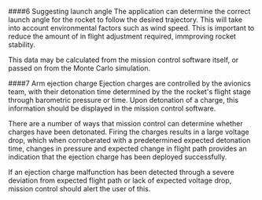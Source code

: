 ####6 Suggesting launch angle 
The application can determine the correct launch angle for the rocket to follow the desired trajectory. This will take into account environmental factors such as wind speed. This is important to reduce the amount of in flight adjustment required, immproving rocket stability.

This data may be calculated from the mission control software itself, or passed on from the Monte Carlo simulation.

####7 Arm ejection charge
Ejection charges are controlled by the avionics team, with their detonation time determined by the the rocket's flight stage through barometric pressure or time. Upon detonation of a charge, this information should be displayed in the mission control software.

There are a number of ways that mission control can determine whether charges have been detonated. Firing the charges results in a large voltage drop, which when corroberated with a predetermined expected detonation time, changes in pressure and expected change in flight path provides an indication that the ejection charge has been deployed successfully.

If an ejection charge malfunction has been detected through a severe deviation from expected flight path or lack of expected voltage drop, mission control should alert the user of this.

